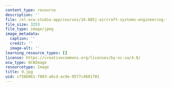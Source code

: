 ```yaml
---
content_type: resource
description: ''
file: /ol-ocw-studio-app/courses/16-885j-aircraft-systems-engineering-fall-2005/cf58b061f803a6cdac9e9577c4601701_9.jpg
file_size: 3253
file_type: image/jpeg
image_metadata:
  caption: ''
  credit: ''
  image-alt: ''
learning_resource_types: []
license: https://creativecommons.org/licenses/by-nc-sa/4.0/
ocw_type: OCWImage
resourcetype: Image
title: 9.jpg
uid: cf58b061-f803-a6cd-ac9e-9577c4601701
---
```

